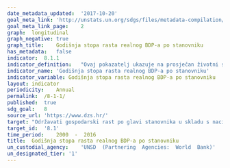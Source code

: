 ```yaml
---	
date_metadata_updated:	'2017-10-20'
goal_meta_link:	'http://unstats.un.org/sdgs/files/metadata-compilation/Metadata-Goal-8.pdf'
goal_meta_link_page:	2
graph:	longitudinal
graph_negative:	true
graph_title:	Godišnja stopa rasta realnog BDP-a po stanovniku
has_metadata:	false
indicator:	8.1.1
indicator_definition:	"Ovaj pokazatelj ukazuje na prosječan životni standard stanovnika neke zemlje ili područja, a izračunava se stavljajući u omjer bruto domaći proizvod (BDP) u stalnim cijenama prethodne godine i broj stanovnika. "
indicator_name:	'Godišnja stopa rasta realnog BDP-a po stanovniku'
indicator_variable:	Godišnja stopa rasta realnog BDP-a po stanovniku
layout:	indicator
periodicity:	Annual
permalink:	/8-1-1/
published:	true
sdg_goal:	8
source_url:	'https://www.dzs.hr/'
target:	"Održavati gospodarski rast po glavi stanovnika u skladu s nacionalnim okolnostima i, posebno, najmanje 7 posto rasta bruto domaćeg proizvoda godišnje u najmanje razvijenim zemljama."
target_id:	'8.1'
time_period:	2000  -  2016
title:	Godišnja stopa rasta realnog BDP-a po stanovniku
un_custodial_agency:	'UNSD  (Partnering  Agencies:  World  Bank)'
un_designated_tier:	'1'
---	
```

